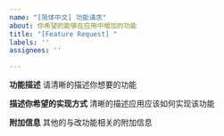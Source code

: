```yaml
---
name: "[简体中文] 功能请求"
about: 你希望的能够在应用中增加的功能
title: "[Feature Request] "
labels: ''
assignees: ''

---
```


**功能描述**
请清晰的描述你想要的功能

**描述你希望的实现方式**
清晰的描述应用应该如何实现该功能

**附加信息**
其他的与改功能相关的附加信息
